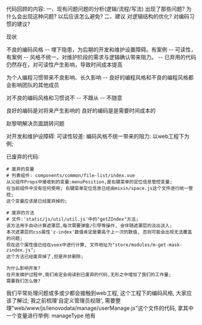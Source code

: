 

代码回顾的内容:
一、现有问题问题的分析(逻辑/流程/写法)
  出现了那些问题?
  为什么会出现这种问题?
  以后应该怎么避免?
二、建议
  对逻辑结构的优化?
  对编码习惯的建议?


现状

不良的编码风格
-- 埋下隐患，为后期的开发和维护设置障碍。有案例
-- 可读性，有案例
-- 风格不统一，对维护阶段的需求与逻辑确认带来阻力。
-- 已弃用的代码仍然存在，对可读性产生影响，导致时间成本提高

为个人编程习惯带来不良影响、长久影响
-- 良好的编程风格和不良的编程风格都会影响团队的其他成员

对不良的编码风格和习惯说不
-- 不跟从
-- 不随意

良好的编码是对将来产生影响的
良好的编码是是需要时间成本的

赵黎明解决页面跳转问题

对开发和维护设障碍:
可读性较差:
编码风格不统一带来的阻力: 以web工程下为例;

已废弃的代码:
```
# 废弃的变量
# 列表组件: components/common/file-list/index.vue
从父组件Props中接收到的变量:menuPosition,是右键菜单的定位信息管控变量;
在当前组件中没有任何使用; 右键菜单定位信息已经由mixin/space.js这个文件进行统一管控;
这个变量应该是已经废弃掉的;

# 废弃的方法
# 文件:'static/js/util/util.js'中的"getZIndex"方法;
该方法用于自动计算遮罩层,每次需要弹窗/引导等操作, 会伴随遮罩层的淡出淡入;
本次遮罩层的css属性'z-index'数值肯定是要高于上一次的数值, 否则可能会出现无法覆盖的问题;
现在这个属性值已经在vuex中进行计算, 文件地址为"store/modules/m-get-mask-zindex.js";
这个方法已经废弃掉了,但是并非删除;

为什么影响开发?
在开发维护过程中,我们肯定会阅读到已废弃的代码,无形之中增加了我们的工作量;
需要我们怎么做?

```

我们平常处理问题或多或少都会接触到web工程, 这个工程下的编码风格, 大家应该了解过;
我之前梳理'自定义管理员权限', 需要整理"web/www/js/lenovodata/manage/userManage.js"这个文件的代码,
拿其中一个变量进行举例: manageType
他有
